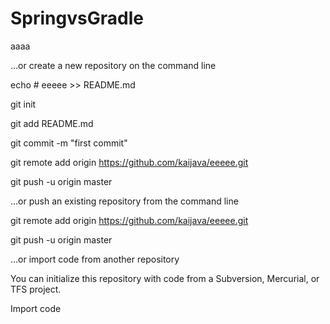 # SpringvsGradle
aaaa

…or create a new repository on the command line


echo # eeeee >> README.md

git init

git add README.md

git commit -m "first commit"

git remote add origin https://github.com/kaijava/eeeee.git

git push -u origin master

…or push an existing repository from the command line


git remote add origin https://github.com/kaijava/eeeee.git

git push -u origin master

…or import code from another repository


You can initialize this repository with code from a Subversion, Mercurial, or TFS project.

Import code

